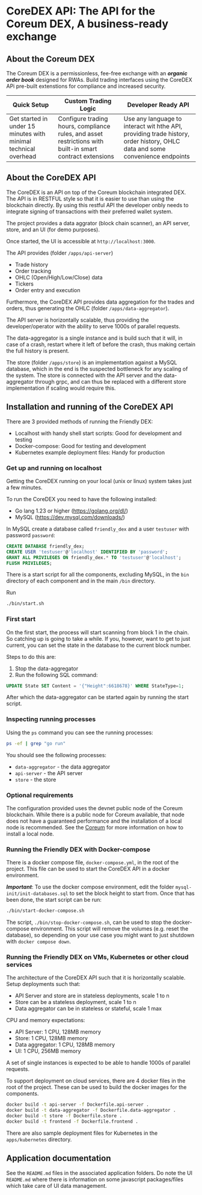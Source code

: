 # CoreDEX API: The API for the Coreum DEX, A business-ready exchange

## About the Coreum DEX

The Coreum DEX is a permissionless, fee-free exchange with an ***organic order book*** designed for RWAs. Build trading interfaces using the CoreDEX APi pre-built extenstions for compliance and increased security.

| Quick Setup | Custom Trading Logic | Developer Ready API |
|-|-|-|
| Get started in under 15 minutes with minimal technical overhead   | Configure trading hours, compliance rules, and asset restrictions with built-in smart contract extensions   | Use any language to interact wit hthe API, providing trade history, order history, OHLC data and some convenience endpoints   |


## About the CoreDEX API

The CoreDEX is an API on top of the Coreum blockchain integrated DEX. The API is in RESTFUL style so that it is easier to use than using the blockchain directly. By using this restful API the developer onbly needs to integrate signing of transactions with their preferred wallet system.

The project provides a data aggrator (block chain scanner), an API server, store, and an UI (for demo purposes).

Once started, the UI is accessible at `http://localhost:3000`.

The API provides (folder `/apps/api-server`)

* Trade history
* Order tracking
* OHLC (Open/High/Low/Close) data
* Tickers
* Order entry and execution

Furthermore, the CoreDEX API provides data aggregation for the trades and orders, thus generating the OHLC (folder `/apps/data-aggregator`).

The API server is horizontally scalable, thus providing the developer/operator with the ability to serve 1000s of parallel requests.

The data-aggregator is a single instance and is build such that it will, in case of a crash, restart where it left of before the crash, thus making certain the full history is present.

The store (folder `/apps/store`) is an implementation against a MySQL database, which in the end is the suspected bottleneck for any scaling of the system. The store is connected with the API server and the data-aggregator through grpc, and can thus be replaced with a different store implementation if scaling would require this.

## Installation and running of the CoreDEX API

There are 3 provided methods of running the Friendly DEX:

* Localhost with handy shell start scripts: Good for development and testing
* Docker-compose: Good for testing and development
* Kubernetes example deployment files: Handy for production

### Get up and running on localhost

Getting the CoreDEX running on your local (unix or linux) system takes just a few minutes.

To run the CoreDEX you need to have the following installed:

* Go lang 1.23 or higher (https://golang.org/dl/)
* MySQL (https://dev.mysql.com/downloads/)

In MySQL create a database called `friendly_dex` and a user `testuser` with password `password`:

```sql
CREATE DATABASE friendly_dex;
CREATE USER 'testuser'@'localhost' IDENTIFIED BY 'password';
GRANT ALL PRIVILEGES ON friendly_dex.* TO 'testuser'@'localhost';
FLUSH PRIVILEGES;
```

There is a start script for all the components, excluding MySQL, in the `bin` directory of each component and in the main `/bin` directory.

Run

```bash
./bin/start.sh
```

### First start

On the first start, the process will start scanning from block 1 in the chain. So catching up is going to take a while.
If you, however, want to get to just current, you can set the state in the database to the current block number.

Steps to do this are:

1. Stop the data-aggregator
2. Run the following SQL command:

```sql
UPDATE State SET Content = '{"Height":6618678}' WHERE StateType=1;
```

After which the data-aggregator can be started again by running the start script.

### Inspecting running processes

Using the `ps` command you can see the running processes:

```bash
ps -ef | grep "go run"
```

You should see the following processes:

* `data-aggregator` - the data aggregator
* `api-server` - the API server
* `store` - the store

### Optional requirements

The configuration provided uses the devnet public node of the Coreum blockchain. While there is a public node for Coreum available, that node does not have a guaranteed performance and the installation of a local node is recommended.
See the [Coreum](https://docs.coreum.dev/docs/become-validator/run-full-node) for more information on how to install a local node.

### Running the Friendly DEX with Docker-compose

There is a docker compose file, `docker-compose.yml`, in the root of the project. This file can be used to start the CoreDEX API in a docker environment.

***Important***:
To use the docker compose environment, edit the folder `mysql-init/init-databases.sql` to set the block height to start from.
Once that has been done, the start script can be run:

```bash
./bin/start-docker-compose.sh
```

The script, `./bin/stop-docker-compose.sh`, can be used to stop the docker-compose environment. This script will remove the volumes (e.g. reset the database), so depending on your use case you might want to just shutdown with `docker compose down`.

### Running the Friendly DEX on VMs, Kubernetes or other cloud services

The architecture of the CoreDEX API such that it is horizontally scalable. Setup deployments such that:

* API Server and store are in stateless deployments, scale 1 to n
* Store can be a stateless deployment, scale 1 to n
* Data aggregator can be in stateless or stateful, scale 1 max

CPU and memory expectations:

* API Server: 1 CPU, 128MB memory
* Store: 1 CPU, 128MB memory
* Data aggregator: 1 CPU, 128MB memory
* UI: 1 CPU, 256MB memory

A set of single instances is expected to be able to handle 1000s of parallel requests.

To support deployment on cloud services, there are 4 docker files in the root of the project. These can be used to build the docker images for the components.

```bash
docker build -t api-server -f Dockerfile.api-server .
docker build -t data-aggregator -f Dockerfile.data-aggregator .
docker build -t store -f Dockerfile.store .
docker build -t frontend -f Dockerfile.frontend .
```

There are also sample deployment files for Kubernetes in the `apps/kubernetes` directory.

## Application documentation

See the `README.md` files in the associated application folders.
Do note the UI `README.md` where there is information on some javascript packages/files which take care of UI data management.

